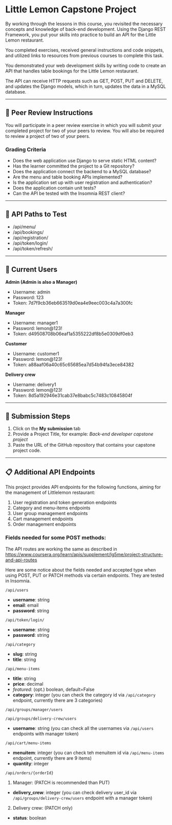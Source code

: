 # Little Lemon Capstone Project

By working through the lessons in this course, you revisited the necessary concepts and knowledge of back-end development. Using the Django REST Framework, you put your skills into practice to build an API for the Little Lemon restaurant.

You completed exercises, received general instructions and code snippets, and utilized links to resources from previous courses to complete this task.

You demonstrated your web development skills by writing code to create an API that handles table bookings for the Little Lemon restaurant.

The API can receive HTTP requests such as GET, POST, PUT and DELETE, and updates the Django models, which in turn, updates the data in a MySQL database.

---

## 📌 Peer Review Instructions

You will participate in a peer review exercise in which you will submit your completed project for two of your peers to review. You will also be required to review a project of two of your peers.

### Grading Criteria
- Does the web application use Django to serve static HTML content?
- Has the learner committed the project to a Git repository?
- Does the application connect the backend to a MySQL database?
- Are the menu and table booking APIs implemented?
- Is the application set up with user registration and authentication?
- Does the application contain unit tests?
- Can the API be tested with the Insomnia REST client?

---

## 🔗 API Paths to Test
- /api/menu/
- /api/bookings/
- /api/registration/
- /api/token/login/
- /api/token/refresh/

---

## 👥 Current Users
**Admin (Admin is also a Manager)**  
- Username: admin  
- Password: 123  
- Token: 7d7f9cb36eb663519d0ea4e9eec003c4a7a300fc  

**Manager**  
- Username: manager1  
- Password: lemon@123!  
- Token: d49508708b06eaf1a5355222df8b5e0309df0eb3  

**Customer**  
- Username: customer1  
- Password: lemon@123!  
- Token: a88aaf06a40c65c65685ea7d54b94fa3ece84382  

**Delivery crew**  
- Username: delivery1  
- Password: lemon@123!  
- Token: 8d5a192946e31cab37e8babc5c7483c10845804f  

---

## 🚀 Submission Steps
1. Click on the **My submission** tab  
2. Provide a Project Title, for example: *Back-end developer capstone project*  
3. Paste the URL of the GitHub repository that contains your capstone project code.

---

## 📋 Additional API Endpoints

This project provides API endpoints for the following functions, aiming for the management of Littlelemon restaurant:
1. User registration and token generation endpoints 
2. Category and menu-items endpoints
3. User group management endpoints
4. Cart management endpoints 
5. Order management endpoints

### Fields needed for some POST methods:
The API routes are working the same as described in https://www.coursera.org/learn/apis/supplement/Ig5me/project-structure-and-api-routes

Here are some notice about the fields needed and accepted type when using POST, PUT or PATCH methods via certain endpoints. They are tested in Insomnia.

```/api/users ```
- **username**: string 
- **email**: email 
- **password**: string

```/api/token/login/ ```
- **username**: string 
- **password**: string

```/api/category```
- **slug**: string 
- **title**: string

```/api/menu-items```
- **title**: string 
- **price**: decimal
- *featured*: (opt.) boolean, default=False
- **category**: integer (you can check the category id via ```/api/category``` endpoint, currently there are 3 categories)

```/api/groups/manager/users```

```/api/groups/delivery-crew/users```
- **username**: string (you can check all the usernames via ```/api/users ``` endpoints with manager token)

```/api/cart/menu-items```
- **menuitem**: integer (you can check teh menuitem id via ```/api/menu-items``` endpoint, currently there are 9 items)
- **quantity**: integer

```/api/orders/{orderId}```
1. Manager: (PATCH is recommended than PUT)
- **delivery_crew**: integer (you can check delivery user_id via ```/api/groups/delivery-crew/users``` endpoint with a manager token)

2. Delivery crew: (PATCH only)
- **status**: boolean
